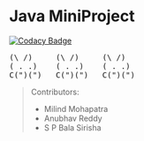 # Java MiniProject
[![Codacy Badge](https://app.codacy.com/project/badge/Grade/7855b7a0e3f0437a9d9c323fbb9b53e5)](https://www.codacy.com?utm_source=github.com&amp;utm_medium=referral&amp;utm_content=99002670/Java-MiniProject&amp;utm_campaign=Badge_Grade)
<pre>
(\ /)	  (\ /)     (\ /)
( . .)	  ( . .)    ( . .)	
C(")(")	  C(")(")   C(")(")	
</pre>
> Contributors:
> - Milind Mohapatra
> - Anubhav Reddy
> - S P Bala Sirisha

